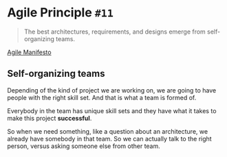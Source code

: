 # Agile Principle `#11`

> The best architectures, requirements, and designs emerge from
> self-organizing teams.

[Agile Manifesto](https://agilemanifesto.org)

## Self-organizing teams

Depending of the kind of project we are working on, we are going to have
people with the right skill set. And that is what a team is formed of.

Everybody in the team has unique skill sets and they have what it takes
to make this project **successful**.

So when we need something, like a question about an architecture, we
already have somebody in that team. So we can actually talk to the right
person, versus asking someone else from other team.

